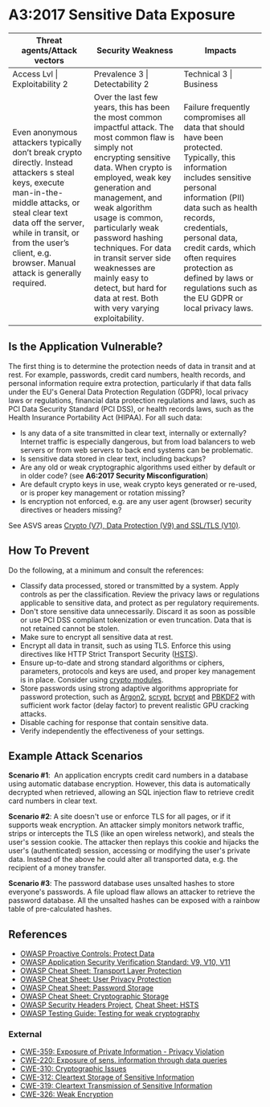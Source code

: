 # A3:2017 Sensitive Data Exposure

| Threat agents/Attack vectors | Security Weakness           | Impacts               |
| -- | -- | -- |
| Access Lvl \| Exploitability 2 | Prevalence 3 \| Detectability 2 | Technical 3 \| Business |
| Even anonymous attackers typically don’t break crypto directly. Instead attackers s steal keys, execute man-in-the-middle attacks, or steal clear text data off the server, while in transit, or from the user’s client, e.g. browser. Manual attack is generally required. | Over the last few years, this has been the most common impactful attack. The most common flaw is simply not encrypting sensitive data. When crypto is employed, weak key generation and management, and weak algorithm usage is common, particularly weak password hashing techniques. For data in transit server side weaknesses are mainly easy to detect, but hard for data at rest. Both with very varying exploitability. | Failure frequently compromises all data that should have been protected. Typically, this information includes sensitive personal information (PII) data such as health records, credentials, personal data, credit cards, which often requires protection as defined by laws or regulations such as the EU GDPR or local privacy laws. |

## Is the Application Vulnerable?

The first thing is to determine the protection needs of data in transit and at rest. For example, passwords, credit card numbers, health records, and personal information require extra protection, particularly if that data falls under the EU's General Data Protection Regulation (GDPR), local privacy laws or regulations, financial data protection regulations and laws, such as PCI Data Security Standard (PCI DSS), or health records laws, such as the Health Insurance Portability Act (HIPAA). For all such data:

* Is any data of a site transmitted in clear text, internally or externally? Internet traffic is especially dangerous, but from load balancers to web servers or from web servers to back end systems can be problematic.
* Is sensitive data stored in clear text, including backups?
* Are any old or weak cryptographic algorithms used either by default or in older code? (see **A6:2017 Security Misconfiguration**)
* Are default crypto keys in use, weak crypto keys generated or re-used, or is proper key management or rotation missing?
* Is encryption not enforced, e.g. are any user agent (browser) security directives or headers missing?

See ASVS areas [Crypto (V7), Data Protection (V9) and SSL/TLS (V10)](https://www.owasp.org/index.php/ASVS).

## How To Prevent

Do the following, at a minimum and consult the references:

* Classify data processed, stored or transmitted by a system. Apply controls as per the classification.
Review the privacy laws or regulations applicable to sensitive data, and protect as per regulatory requirements.
* Don't store sensitive data unnecessarily. Discard it as soon as possible or use PCI DSS compliant tokenization or even truncation. Data that is not retained cannot be stolen.
* Make sure to encrypt all sensitive data at rest.
* Encrypt all data in transit, such as using TLS. Enforce this using directives like HTTP Strict Transport Security ([HSTS](https://www.owasp.org/index.php/HTTP_Strict_Transport_Security_Cheat_Sheet)).
* Ensure up-to-date and strong standard algorithms or ciphers, parameters, protocols and keys are used, and proper key management is in place. Consider using [crypto modules](https://csrc.nist.gov/projects/cryptographic-module-validation-program/validated-modules/search).
* Store passwords using strong adaptive algorithms appropriate for password protection, such as [Argon2](https://www.cryptolux.org/index.php/Argon2), [scrypt](https://wikipedia.org/wiki/Scrypt), [bcrypt](https://wikipedia.org/wiki/Bcrypt) and [PBKDF2](https://wikipedia.org/wiki/PBKDF2) with sufficient work factor (delay factor) to prevent realistic GPU cracking attacks.
* Disable caching for response that contain sensitive data.
* Verify independently the effectiveness of your settings.

## Example Attack Scenarios

**Scenario #1**:  An application encrypts credit card numbers in a database using automatic database encryption. However, this data is automatically decrypted when retrieved, allowing an SQL injection flaw to retrieve credit card numbers in clear text. 

**Scenario #2**: A site doesn't use or enforce TLS for all pages, or if it supports weak encryption. An attacker simply monitors network traffic, strips or intercepts the TLS (like an open wireless network), and steals the user's session cookie. The attacker then replays this cookie and hijacks the user's (authenticated) session, accessing or modifying the user's private data. Instead of the above he could alter all transported data, e.g. the recipient of a money transfer.

**Scenario #3**: The password database uses unsalted hashes to store everyone's passwords. A file upload flaw allows an attacker to retrieve the password database. All the unsalted hashes can be exposed with a rainbow table of pre-calculated hashes.

## References

* [OWASP Proactive Controls: Protect Data](https://www.owasp.org/index.php/OWASP_Proactive_Controls#7:_Protect_Data)
* [OWASP Application Security Verification Standard: V9, V10, V11](https://www.owasp.org/index.php/Category:OWASP_Application_Security_Verification_Standard_Project)
* [OWASP Cheat Sheet: Transport Layer Protection](https://www.owasp.org/index.php/Transport_Layer_Protection_Cheat_Sheet)
* [OWASP Cheat Sheet: User Privacy Protection](https://www.owasp.org/index.php/User_Privacy_Protection_Cheat_Sheet)
* [OWASP Cheat Sheet: Password Storage](https://www.owasp.org/index.php/Password_Storage_Cheat_Sheet)
* [OWASP Cheat Sheet: Cryptographic Storage](https://www.owasp.org/index.php/Cryptographic_Storage_Cheat_Sheet)
* [OWASP Security Headers Project](https://www.owasp.org/index.php/OWASP_Secure_Headers_Project), [Cheat Sheet: HSTS](https://www.owasp.org/index.php/HTTP_Strict_Transport_Security_Cheat_Sheet)
* [OWASP Testing Guide: Testing for weak cryptography](https://www.owasp.org/index.php/Testing_for_weak_Cryptography)

### External

* [CWE-359: Exposure of Private Information - Privacy Violation](https://cwe.mitre.org/data/definitions/359.html)
* [CWE-220: Exposure of sens. information through data queries](https://cwe.mitre.org/data/definitions/220.html)
* [CWE-310: Cryptographic Issues](https://cwe.mitre.org/data/definitions/310.html)
* [CWE-312: Cleartext Storage of Sensitive Information](https://cwe.mitre.org/data/definitions/312.html)
* [CWE-319: Cleartext Transmission of Sensitive Information](https://cwe.mitre.org/data/definitions/319.html)
* [CWE-326: Weak Encryption](https://cwe.mitre.org/data/definitions/326.html)
